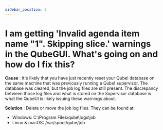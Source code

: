 ```yaml
---
sidebar_position: 3
---
```


# I am getting 'Invalid agenda item name "1". Skipping slice.' warnings in the QubeGUI. What's going on and how do I fix this?

**Cause** : It's likely that you have just recently reset your Qube! database
on the same machine that was previously running a Qube! supervisor. The
database was cleared, but the job log files are still present. The discrepancy
between those log files and what is stored on the Supervisor database is what
the QubeUI is likely issuing these warnings about.

**Solution** : Delete or move the job log files. They can be found at:

  * Windows:         C:\Program Files\qube\logs\job
  * Linux & macOS:   /var/spool/qube/job

